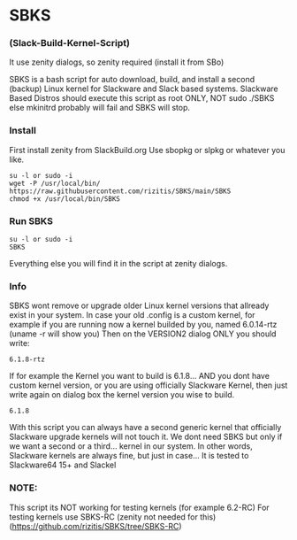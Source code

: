 # SBKS  
### (Slack-Build-Kernel-Script) 
It use zenity dialogs, so zenity required (install it from SBo)

SBKS is a bash script for auto download, build, and install a second (backup) Linux kernel for Slackware and Slack based systems.
Slackware Based Distros should execute this script as root ONLY, NOT sudo ./SBKS else  mkinitrd probably will fail and SBKS will stop.

### Install 
First install zenity from SlackBuild.org 
Use sbopkg or slpkg or whatever you like.

```
su -l or sudo -i
wget -P /usr/local/bin/ https://raw.githubusercontent.com/rizitis/SBKS/main/SBKS
chmod +x /usr/local/bin/SBKS
```


### Run SBKS 
```
su -l or sudo -i 
SBKS 
```

Everything else you will find it in the script at zenity dialogs.

### Info
SBKS wont remove or upgrade older Linux kernel versions that allready exist in your system.
 In case your old .config is a custom kernel, for example if you are running now a kernel builded by you, named 6.0.14-rtz (uname -r will show you)
 Then on the VERSION2 dialog ONLY you should write:
```
6.1.8-rtz
```
If for example the Kernel you want to build is 6.1.8...
AND you dont have custom kernel version, or you are using officially Slackware Kernel, then just write again on dialog box the kernel version you wise to build. 
```
6.1.8
```

With this script you can always have a second generic kernel that officially Slackware upgrade kernels will not touch it.
We dont need SBKS but only if we want a second or a third... kernel in our system. In other words, Slackware kernels are always fine, but just in case... 
It is tested to Slackware64 15+ and Slackel

### NOTE: 
This script its NOT working for testing kernels (for example 6.2-RC) 
For testing kernels use SBKS-RC (zenity not needed for this)
(https://github.com/rizitis/SBKS/tree/SBKS-RC)
